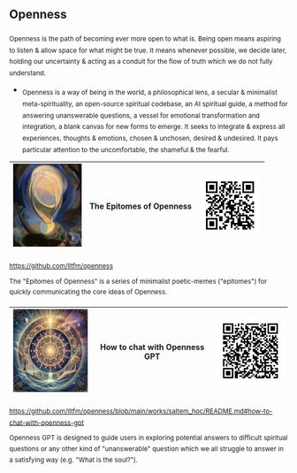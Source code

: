 ## Openness
<sub>Openness is the path of becoming ever more open to what is. Being open means
aspiring to listen & allow space for what might be true. It means whenever
possible, we decide later, holding our uncertainty & acting as a conduit for the
flow of truth which we do not fully understand.</sub>
* <sub>Openness is a way of being in the world, a philosophical lens, a secular &
minimalist meta-spirituality, an open-source spiritual codebase, an
AI spiritual guide, a method for answering unanswerable questions, a
vessel for emotional transformation and integration, a blank canvas for new
forms to emerge. It seeks to integrate & express all experiences, thoughts &
emotions, chosen & unchosen, desired & undesired. It pays particular attention
to the uncomfortable, the shameful & the fearful.</sub>

| <img src="../images/being-agnes_pelton-600px.jpg" height="150"/> | The Epitomes of Openness | ![](../images/openness-qrcode.png)  |
|------------------------------------------------------------------|--------------------------|-------------------------------------|

<sub>https://github.com/lltfm/openness</sub>

<sup>The "Epitomes of Openness" is a series of minimalist poetic-memes ("epitomes") for quickly communicating the core ideas of Openness.</sup>  

| <img src="../images/mandalas/mandala-self_portrait-512px.jpg" height="150"/> | How to chat with Openness GPT | ![](../images/qrcode-openness_gpt.png)   |
|------------------------------------------------------------------------------|-------------------------------|------------------------------------------|

<sub>https://github.com/lltfm/openness/blob/main/works/saltem_hoc/README.md#how-to-chat-with-openness-gpt</sub>

<sup>Openness GPT is designed to guide users in exploring potential answers to
difficult spiritual questions or any other kind of "unanswerable" question
which we all struggle to answer in a satisfying way (e.g. "What is the soul?").</sup>


